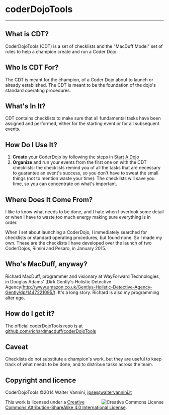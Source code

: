 # coderDojoTools

___ 

## What is CDT?
CoderDojoTools (CDT) is a set of checklists and the "MacDuff Model" set of rules to help a champion create and run a Coder Dojo

## Who Is CDT For?
The CDT is meant for the champion, of a Coder Dojo about to launch or already established. The CDT is meant to be the foundation of the dojo's standard operating procedures.


## What's In It?

CDT contains checklists to make sure that all fundamental tasks have been assigned and performed, either for the starting event or for all subsequent events.

## How Do I Use It?

1. **Create** your CoderDojo by following the steps in [Start A Dojo](https://coderdojo.com/start/)
2. **Organize** and run your events from the first one on with the CDT checklists: the checklists remind you of all the tasks that are necessary to guarantee an event's success, so you don't have to sweat the small things (not to mention waste your time).
The checklists will save you time, so you can concentrate on what's important.


## Where Does It Come From?

I like to know what needs to be done, and I hate when I overlook some detail or when I have to waste too much energy making sure everything is in order.

When I set about launching a CoderDojo, I immediately searched for checklists or standard operating procedures, but found none. So I made my own. These are the checklists I have developed over the launch of two CoderDojos, Rimini and Pesaro, in January 2015.

## Who's MacDuff, anyway?

Richard MacDuff, programmer and visionary at WayForward Technologies, in Douglas Adams' [Dirk Gently's Holistic Detective Agency(http://www.amazon.co.uk/Gentlys-Holistic-Detective-Agency-Gently/dp/1447221095/). It's a long story.
Richard is also my programming alter ego.

## How do I get it?

The official coderDojoTools repo is at [github.com/richardmacduff/coderDojoTools](http://github.com/richardmacduff/coderDojoTools)

## Caveat

Checklists do not substitute a champion's work, but they are useful to keep track of what needs to be done, and to distribue tasks across the team.

## Copyright and licence

CoderDojoTools &copy;2014 Walter Vannini, [ipse@waltervannini.it](ipse@waltervannini.it)


<a rel="license" href="http://creativecommons.org/licenses/by-sa/4.0/"><img alt="Creative Commons License" style="border-width:0" src="https://i.creativecommons.org/l/by-sa/4.0/88x31.png" align="right" /></a>This work is licensed under a <a rel="license" href="http://creativecommons.org/licenses/by-sa/4.0/">Creative Commons Attribution-ShareAlike 4.0 International License</a>.
